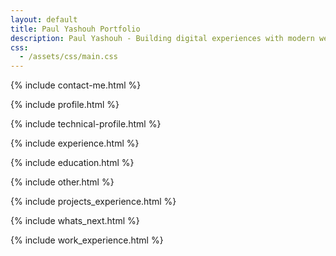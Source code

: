 ```yaml
---
layout: default
title: Paul Yashouh Portfolio
description: Paul Yashouh - Building digital experiences with modern web technologies. Portfolio featuring full-stack projects and development expertise
css:
  - /assets/css/main.css
---
```


{% include contact-me.html %}

{% include profile.html %}

{% include technical-profile.html %}

{% include experience.html %}

{% include education.html %}

{% include other.html %}

{% include projects_experience.html %}

{% include whats_next.html %}

{% include work_experience.html %}
